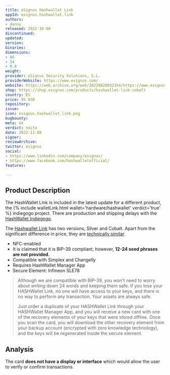 ```yaml
---
title: eSignus Hashwallet Link
appId: esignus.hashwallet.link
authors:
- danny
released: 2022-10-08
discontinued: 
updated: 
version: 
binaries: 
dimensions:
- 86
- 54
- 0.8
weight: 
provider: eSignus Security Solutions, S.L.
providerWebsite: https://www.esignus.com/
website: https://web.archive.org/web/20220820032354/https://www.esignus.com/hashwallet
shop: https://shop.esignus.com/products/hashwallet-link-cobalt
country: ES
price: 95 USD
repository: 
issue: 
icon: esignus.hashwallet.link.png
bugbounty: 
meta: ok
verdict: noita
date: 2022-11-08
signer: 
reviewArchive: 
twitter: esignus
social:
- https://www.linkedin.com/company/esignus/
- https://www.facebook.com/hashwalletofficial/
features: 

---
```


## Product Description 

The HashWallet Link is included in the latest update for a different product, the {% include walletLink.html wallet='hardware/hashwallet' verdict='true' %} indiegogo project. There are production and shipping delays with the [HashWallet Indiegogo](https://www.indiegogo.com/projects/hashwallet-the-most-secure-hardware-wallet#/updates/all).

The [Hashwallet Link](https://shop.esignus.com/products/hashwallet-link-cobalt) has two versions, Silver and Cobalt. Apart from the significant difference in price, they are [technically similar](https://t.me/hashwallet/14077).

- NFC-enabled
- It is claimed that it is BIP-39 compliant, however, **12-24 seed phrases are not provided.**
- Compatible with Simplex and Changelly
- Requires HashWallet Manager App 
- Secure Element: Infineon SLE78

> Although we are compatible with BIP-39, you won't need to worry about writing down 24 words and keeping them safe. If you lose your HASHWallet Link, no one will have access to your keys, and there is no way to perform any transaction. Your assets are always safe.
>
> Just order a duplicate of your HASHWallet Link through your HASHWallet Manager App, and you will receive a new card with one of the recovery elements of your keys that were stored offline. Once you scan the card, you will download the other recovery element from your backup account (encrypted with zero knowledge technology), and the keys will be regenerated inside the secure element.


## Analysis 

The card **does not have a display or interface** which would allow the user to verify or confirm transactions.